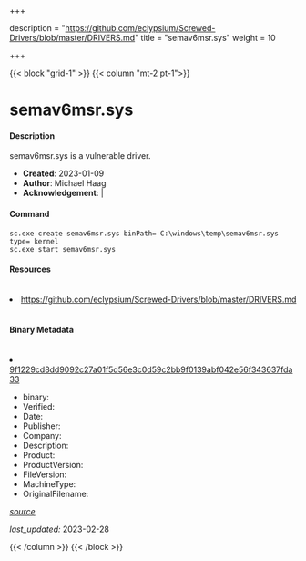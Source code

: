 +++

description = "https://github.com/eclypsium/Screwed-Drivers/blob/master/DRIVERS.md"
title = "semav6msr.sys"
weight = 10

+++


{{< block "grid-1" >}}
{{< column "mt-2 pt-1">}}


# semav6msr.sys

#### Description

semav6msr.sys is a vulnerable driver.

- **Created**: 2023-01-09
- **Author**: Michael Haag
- **Acknowledgement**:  | [](https://twitter.com/)

#### Command

```
sc.exe create semav6msr.sys binPath= C:\windows\temp\semav6msr.sys type= kernel
sc.exe start semav6msr.sys
```

#### Resources
<br>


<li><a href=" https://github.com/eclypsium/Screwed-Drivers/blob/master/DRIVERS.md"> https://github.com/eclypsium/Screwed-Drivers/blob/master/DRIVERS.md</a></li>


<br>


#### Binary Metadata
<br>



<li><a href="https://www.virustotal.com/gui/file/9f1229cd8dd9092c27a01f5d56e3c0d59c2bb9f0139abf042e56f343637fda33">9f1229cd8dd9092c27a01f5d56e3c0d59c2bb9f0139abf042e56f343637fda33</a></li>



- binary: 
- Verified: 
- Date: 
- Publisher: 
- Company: 
- Description: 
- Product: 
- ProductVersion: 
- FileVersion: 
- MachineType: 
- OriginalFilename: 

[*source*](https://github.com/magicsword-io/LOLDrivers/tree/main/yaml/semav6msr.sys.yml)

*last_updated:* 2023-02-28


{{< /column >}}
{{< /block >}}
